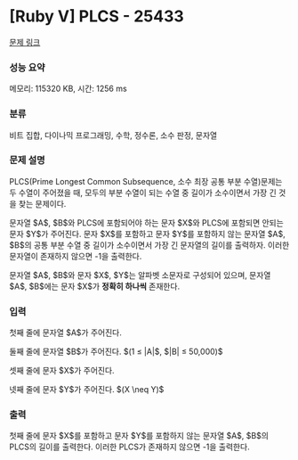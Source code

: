 # [Ruby V] PLCS - 25433 

[문제 링크](https://www.acmicpc.net/problem/25433) 

### 성능 요약

메모리: 115320 KB, 시간: 1256 ms

### 분류

비트 집합, 다이나믹 프로그래밍, 수학, 정수론, 소수 판정, 문자열

### 문제 설명

<p>PLCS(Prime Longest Common Subsequence, 소수 최장 공통 부분 수열)문제는 두 수열이 주어졌을 때, 모두의 부분 수열이 되는 수열 중 길이가 소수이면서 가장 긴 것을 찾는 문제이다.</p>

<p>문자열 $A$, $B$와 PLCS에 포함되어야 하는 문자 $X$와 PLCS에 포함되면 안되는 문자 $Y$가 주어진다. 문자 $X$를 포함하고 문자 $Y$를 포함하지 않는 문자열 $A$, $B$의 공통 부분 수열 중 길이가 소수이면서 가장 긴 문자열의 길이를 출력하자. 이러한 문자열이 존재하지 않으면 -1을 출력한다.</p>

<p>문자열 $A$, $B$와 문자 $X$, $Y$는 알파벳 소문자로 구성되어 있으며, 문자열 $A$, $B$에는 문자 $X$가 <strong>정확히 하나씩</strong> 존재한다.</p>

### 입력 

 <p>첫째 줄에 문자열 $A$가 주어진다.</p>

<p>둘째 줄에 문자열 $B$가 주어진다. $(1 ≤ |A|$, $|B| ≤ 50,000)$</p>

<p>셋째 줄에 문자 $X$가 주어진다.</p>

<p>넷째 줄에 문자 $Y$가 주어진다. $(X \neq Y)$</p>

### 출력 

 <p>첫째 줄에 문자 $X$를 포함하고 문자 $Y$를 포함하지 않는 문자열 $A$, $B$의 PLCS의 길이를 출력한다. 이러한 PLCS가 존재하지 않으면 -1을 출력한다.</p>

